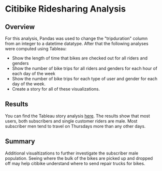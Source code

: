 # Citibike Ridesharing Analysis

## Overview 

For this analysis, Pandas was used to change the "tripduration" column from an integer to a datetime datatype. 
After that the following analyses were computed using Tableau:

* Show the length of time that bikes are checked out for all riders and genders
* Show the number of bike trips for all riders and genders for each hour of each day of the week
* Show the number of bike trips for each type of user and gender for each day of the week.
* Create a story for all of these visualizations.


## Results

You can find the Tableau story analysis [here](https://public.tableau.com/app/profile/domenick.avanzi/viz/RIDESHARING/RideSharingStory_1).
The results show that most users, both subscribers and single customer riders are male. Most subscriber men tend to travel on Thursdays more than any other days.


## Summary
Additional visualtizations to further investigate the subscriber male population. Seeing where the bulk of the bikes are picked up and dropped off may help citibike understand where to send repair trucks for bikes.


